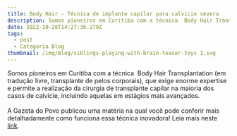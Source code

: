 ```yaml
---
title: Body Hair - Técnica de implante capilar para calvície severa
description: Somos pioneiros em Curitiba com a técnica  Body Hair Transplantation (em tradução livre, transplante de pelos corporais), que exige enorme expertise e permite a realização da cirurgia de transplante capilar na maioria dos casos de calvície, incluindo aquelas em estágios mais avançados.
date: 2022-10-28T14:27:36.279Z
tags:
  - post
  - Categoria Blog
thumbnail: /img/Blog/siblings-playing-with-brain-teaser-toys 1.svg
---
```


Somos pioneiros em Curitiba com a técnica  Body Hair Transplantation (em tradução livre, transplante de pelos corporais), que exige enorme expertise e permite a realização da cirurgia de transplante capilar na maioria dos casos de calvície, incluindo aquelas em estágios mais avançados. 
<br><br>
A Gazeta do Povo publicou uma matéria na qual você pode conferir mais detalhadamente como funciona essa técnica inovadora! Leia mais neste <a href="https://bit.ly/3kYKnd7" target="_blank">link</a>.
